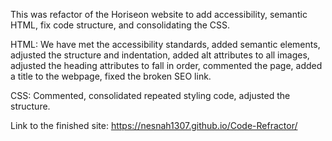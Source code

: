 
This was refactor of the Horiseon website to add accessibility, semantic HTML, fix code structure, and consolidating the CSS. 

HTML: We have met the accessibility standards, added semantic elements, adjusted the structure and indentation, added alt attributes to all images, adjusted the heading attributes to fall in order, commented the page, added a title to the webpage, fixed the broken SEO link.

CSS: Commented, consolidated repeated styling code, adjusted the structure.

Link to the finished site: https://nesnah1307.github.io/Code-Refractor/
